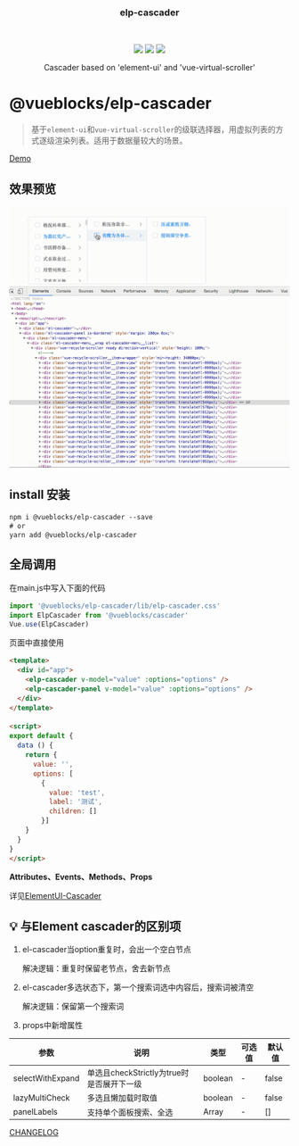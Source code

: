 <p align="center">
    <h3 align="center">elp-cascader</h3>
    <br>
    <p align="center">
        <a href="https://www.npmjs.com/package/@vueblocks/elp-cascader"><img src="https://img.shields.io/npm/v/@vueblocks/elp-cascader?maxAge=2592000"></a>
        <a href="https://www.npmjs.com/package/@vueblocks/elp-cascader"><img src="https://img.shields.io/npm/dt/@vueblocks/elp-cascader"></a>
        <a href="https://github.com/vueblocks/elp-cascader/stargazers"><img src="https://img.shields.io/github/stars/vueblocks/elp-cascader.svg"></a>
    </p>
    <p align="center">
       Cascader based on 'element-ui' and 'vue-virtual-scroller'<br>
    </p>
</p>

# @vueblocks/elp-cascader

> 基于`element-ui`和`vue-virtual-scroller`的级联选择器，用虚拟列表的方式逐级渲染列表。适用于数据量较大的场景。

[Demo](<https://vueblocks.github.io/elp-cascader/>)

## 效果预览

![elp-cascader](./demo.gif)

## install 安装

```shell
npm i @vueblocks/elp-cascader --save
# or
yarn add @vueblocks/elp-cascader
```

## 全局调用

在main.js中写入下面的代码

```javascript
import '@vueblocks/elp-cascader/lib/elp-cascader.css'
import ElpCascader from '@vueblocks/cascader'
Vue.use(ElpCascader)
```

页面中直接使用

```html
<template>
  <div id="app">
    <elp-cascader v-model="value" :options="options" />
    <elp-cascader-panel v-model="value" :options="options" />
  </div>
</template>

<script>
export default {
  data () {
    return {
      value: '',
      options: [
        {
          value: 'test',
          label: '测试',
          children: []
        }]
    }
  }
}
</script>
```

**Attributes、Events、Methods、Props**

详见[ElementUI-Cascader](https://element.eleme.io/#/zh-CN/component/cascader)


## 💡 与Element cascader的区别项

1. el-cascader当option重复时，会出一个空白节点

    解决逻辑：重复时保留老节点，舍去新节点
    
2. el-cascader多选状态下，第一个搜索词选中内容后，搜索词被清空

    解决逻辑：保留第一个搜索词

3. props中新增属性

| 参数 | 说明 | 类型 | 可选值 | 默认值 |
| --- | --- | --- | --- | --- |
| selectWithExpand | 单选且checkStrictly为true时是否展开下一级 | boolean | - | false |
| lazyMultiCheck | 多选且懒加载时取值 | boolean | - | false |
| panelLabels | 支持单个面板搜索、全选 | Array | - | [] |

[CHANGELOG](CHANGELOG.md)
